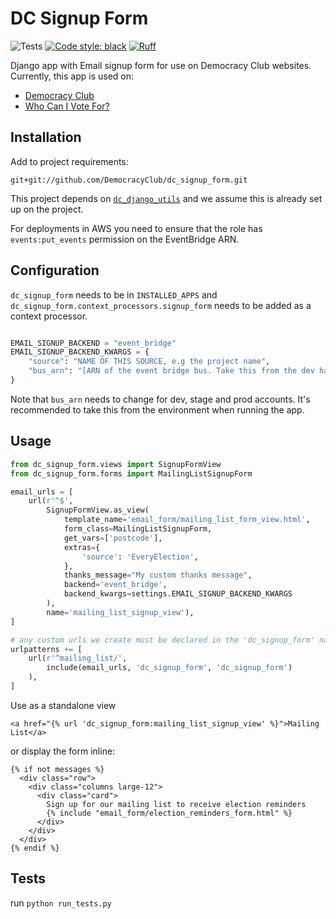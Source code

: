 # DC Signup Form

![Tests](https://github.com/DemocracyClub/dc_signup_form/actions/workflows/run_tests.yaml/badge.svg) [![Code style: black](https://img.shields.io/badge/code%20style-black-000000.svg)](https://github.com/psf/black) [![Ruff](https://img.shields.io/endpoint?url=https://raw.githubusercontent.com/astral-sh/ruff/main/assets/badge/v2.json)](https://github.com/astral-sh/ruff)

Django app with Email signup form for use on Democracy Club websites. Currently, this app is used on: 
* [Democracy Club](https://democracyclub.org.uk)
* [Who Can I Vote For?](https://whocanivotefor.co.uk)



## Installation

Add to project requirements:

```
git+git://github.com/DemocracyClub/dc_signup_form.git
```

This project depends on [`dc_django_utils`](https://github.com/DemocracyClub/dc_django_utils) 
and we assume this is already set up on the project.

For deployments in AWS you need to ensure that the role has 
`events:put_events` permission on the EventBridge ARN.

## Configuration

`dc_signup_form` needs to be in `INSTALLED_APPS` and
`dc_signup_form.context_processors.signup_form` needs to be added as a 
context processor.


```python

EMAIL_SIGNUP_BACKEND = "event_bridge"
EMAIL_SIGNUP_BACKEND_KWARGS = {
    "source": "NAME OF THIS SOURCE, e.g the project name",
    "bus_arn": "[ARN of the event bridge bus. Take this from the dev handbook]"
}

```

Note that `bus_arn` needs to change for dev, stage and prod accounts. It's 
recommended to take this from the environment when running the app.


## Usage


```python
from dc_signup_form.views import SignupFormView
from dc_signup_form.forms import MailingListSignupForm

email_urls = [
    url(r'^$',
        SignupFormView.as_view(
            template_name='email_form/mailing_list_form_view.html',
            form_class=MailingListSignupForm,
            get_vars=['postcode'],
            extras={
                'source': 'EveryElection',
            },
            thanks_message="My custom thanks message",
            backend='event_bridge',
            backend_kwargs=settings.EMAIL_SIGNUP_BACKEND_KWARGS
        ),
        name='mailing_list_signup_view'),
]

# any custom urls we create must be declared in the 'dc_signup_form' namespace
urlpatterns += [
    url(r'^mailing_list/',
        include(email_urls, 'dc_signup_form', 'dc_signup_form')
    ),
]
```

Use as a standalone view

```django
<a href="{% url 'dc_signup_form:mailing_list_signup_view' %}">Mailing List</a>
```


or display the form inline:

```django
{% if not messages %}
  <div class="row">
    <div class="columns large-12">
      <div class="card">
        Sign up for our mailing list to receive election reminders
        {% include "email_form/election_reminders_form.html" %}
      </div>
    </div>
  </div>
{% endif %}
```

## Tests

run ```python run_tests.py```
